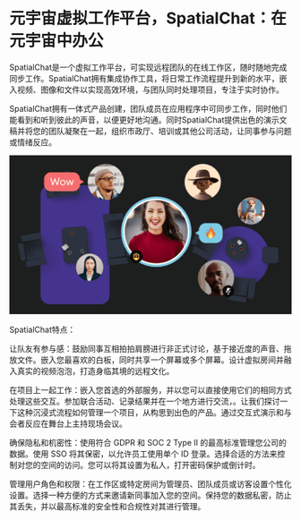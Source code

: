 # 元宇宙虚拟工作平台，SpatialChat：在元宇宙中办公


SpatialChat是一个虚拟工作平台，可实现远程团队的在线工作区，随时随地完成同步工作。SpatialChat拥有集成协作工具，将日常工作流程提升到新的水平，嵌入视频、图像和文件以实现高效环境，与团队同时处理项目，专注于实时协作。

SpatialChat拥有一体式产品创建，团队成员在应用程序中可同步工作，同时他们能看到和听到彼此的声音，以便更好地沟通。同时SpatialChat提供出色的演示文稿并将您的团队凝聚在一起，组织市政厅、培训或其他公司活动，让同事参与问题或情绪反应。

![配图](20220816162516.png)

SpatialChat特点：

让队友有参与感：鼓励同事互相拍拍肩膀进行非正式讨论，基于接近度的声音、拖放文件。嵌入您最喜欢的白板，同时共享一个屏幕或多个屏幕。设计虚拟房间并融入真实的视频泡泡，打造身临其境的远程文化。

在项目上一起工作：嵌入您首选的外部服务，并以您可以直接使用它们的相同方式处理这些交互。参加联合活动、记录结果并在一个地方进行交流，。让我们探讨一下这种沉浸式流程如何管理一个项目，从构思到出色的产品。通过交互式演示和与会者反应在舞台上主持现场会议。

确保隐私和机密性：使用符合 GDPR 和 SOC 2 Type II 的最高标准管理您公司的数据。使用 SSO 将其保密，以允许员工使用单个 ID 登录。选择合适的方法来控制对您的空间的访问。您可以将其设置为私人，打开密码保护或倒计时。

管理用户角色和权限：在工作区或特定房间为管理员、团队成员或访客设置个性化设置。选择一种方便的方式来邀请新同事加入您的空间。保持您的数据私密，防止其丢失，并以最高标准的安全性和合规性对其进行管理。


